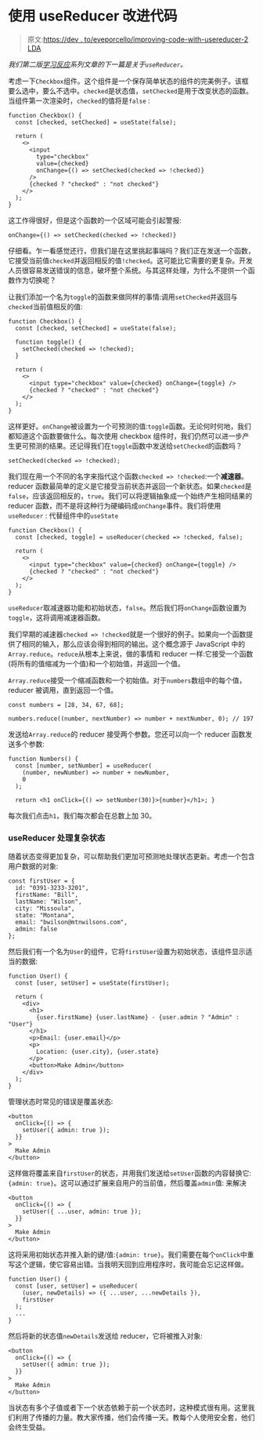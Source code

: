 # 使用 useReducer 改进代码

> 原文:[https://dev . to/eveporcello/improving-code-with-usereducer-2 LDA](https://dev.to/eveporcello/improving-code-with-usereducer-2lda)

*我们第二版[学习反应](http://shop.oreilly.com/product/0636920252894.do)系列文章的下一篇是关于`useReducer`。*

考虑一下`Checkbox`组件。这个组件是一个保存简单状态的组件的完美例子。该框要么选中，要么不选中。`checked`是状态值，`setChecked`是用于改变状态的函数。当组件第一次渲染时，`checked`的值将是`false` :

```
function Checkbox() {
  const [checked, setChecked] = useState(false);

  return (
    <>
      <input
        type="checkbox"
        value={checked}
        onChange={() => setChecked(checked => !checked)}
      />
      {checked ? "checked" : "not checked"}
    </>
  );
} 
```

这工作得很好，但是这个函数的一个区域可能会引起警报:

```
onChange={() => setChecked(checked => !checked)} 
```

仔细看。乍一看感觉还行，但我们是在这里挑起事端吗？我们正在发送一个函数，它接受当前值`checked`并返回相反的值`!checked`。这可能比它需要的更复杂。开发人员很容易发送错误的信息，破坏整个系统。与其这样处理，为什么不提供一个函数作为切换呢？

让我们添加一个名为`toggle`的函数来做同样的事情:调用`setChecked`并返回与`checked`当前值相反的值:

```
function Checkbox() {
  const [checked, setChecked] = useState(false);

  function toggle() {
    setChecked(checked => !checked);
  }

  return (
    <>
      <input type="checkbox" value={checked} onChange={toggle} />
      {checked ? "checked" : "not checked"}
    </>
  );
} 
```

这样更好。`onChange`被设置为一个可预测的值:`toggle`函数。无论何时何地，我们都知道这个函数要做什么。每次使用 checkbox 组件时，我们仍然可以进一步产生更可预测的结果。还记得我们在`toggle`函数中发送给`setChecked`的函数吗？

```
setChecked(checked => !checked); 
```

我们现在用一个不同的名字来指代这个函数`checked => !checked`:一个**减速器**。reducer 函数最简单的定义是它接受当前状态并返回一个新状态。如果`checked`是`false`，应该返回相反的，`true`。我们可以将逻辑抽象成一个始终产生相同结果的 reducer 函数，而不是将这种行为硬编码成`onChange`事件。我们将使用`useReducer` :
代替组件中的`useState`

```
function Checkbox() {
  const [checked, toggle] = useReducer(checked => !checked, false);

  return (
    <>
      <input type="checkbox" value={checked} onChange={toggle} />
      {checked ? "checked" : "not checked"}
    </>
  );
} 
```

`useReducer`取减速器功能和初始状态，`false`。然后我们将`onChange`函数设置为`toggle`，这将调用减速器函数。

我们早期的减速器`checked => !checked`就是一个很好的例子。如果向一个函数提供了相同的输入，那么应该会得到相同的输出。这个概念源于 JavaScript 中的`Array.reduce`。`reduce`从根本上来说，做的事情和 reducer 一样:它接受一个函数(将所有的值缩减为一个值)和一个初始值，并返回一个值。

`Array.reduce`接受一个缩减函数和一个初始值。对于`numbers`数组中的每个值，reducer 被调用，直到返回一个值。

```
const numbers = [28, 34, 67, 68];

numbers.reduce((number, nextNumber) => number + nextNumber, 0); // 197 
```

发送给`Array.reduce`的 reducer 接受两个参数。您还可以向一个 reducer 函数发送多个参数:

```
function Numbers() {
  const [number, setNumber] = useReducer(
    (number, newNumber) => number + newNumber,
    0
  );

  return <h1 onClick={() => setNumber(30)}>{number}</h1>; } 
```

每次我们点击`h1`，我们每次都会在总数上加 30。

### [](#usereducer-to-handle-complex-state)useReducer 处理复杂状态

随着状态变得更加复杂，可以帮助我们更加可预测地处理状态更新。考虑一个包含用户数据的对象:

```
const firstUser = {
  id: "0391-3233-3201",
  firstName: "Bill",
  lastName: "Wilson",
  city: "Missoula",
  state: "Montana",
  email: "bwilson@mtnwilsons.com",
  admin: false
}; 
```

然后我们有一个名为`User`的组件，它将`firstUser`设置为初始状态，该组件显示适当的数据:

```
function User() {
  const [user, setUser] = useState(firstUser);

  return (
    <div>
      <h1>
        {user.firstName} {user.lastName} - {user.admin ? "Admin" : "User"}
      </h1>
      <p>Email: {user.email}</p>
      <p>
        Location: {user.city}, {user.state}
      </p>
      <button>Make Admin</button>
    </div>
  );
} 
```

管理状态时常见的错误是覆盖状态:

```
<button
  onClick={() => {
    setUser({ admin: true });
  }}
>
  Make Admin
</button> 
```

这样做将覆盖来自`firstUser`的状态，并用我们发送给`setUser`函数的内容替换它:`{admin: true}`。这可以通过扩展来自用户的当前值，然后覆盖`admin`值:
来解决

```
<button
  onClick={() => {
    setUser({ ...user, admin: true });
  }}
>
  Make Admin
</button> 
```

这将采用初始状态并推入新的键/值:`{admin: true}`。我们需要在每个`onClick`中重写这个逻辑，使它容易出错。当我明天回到应用程序时，我可能会忘记这样做。

```
function User() {
  const [user, setUser] = useReducer(
    (user, newDetails) => ({ ...user, ...newDetails }),
    firstUser
  );
  ...
} 
```

然后将新的状态值`newDetails`发送给 reducer，它将被推入对象:

```
<button
  onClick={() => {
    setUser({ admin: true });
  }}
>
  Make Admin
</button> 
```

当状态有多个子值或者下一个状态依赖于前一个状态时，这种模式很有用。这里我们利用了传播的力量。教大家传播，他们会传播一天。教每个人使用安全套，他们会终生受益。